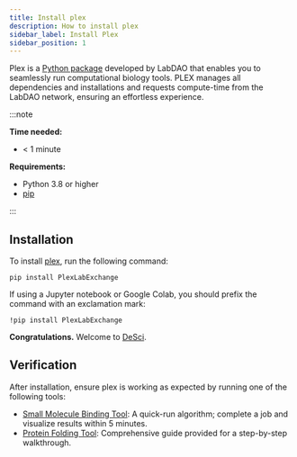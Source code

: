 ```yaml
---
title: Install plex
description: How to install plex
sidebar_label: Install Plex
sidebar_position: 1
---
```


Plex is a [Python package](https://pypi.org/project/PlexLabExchange/) developed by LabDAO that enables you to seamlessly run computational biology tools. PLEX manages all dependencies and installations and requests compute-time from the LabDAO network, ensuring an effortless experience.

:::note

**Time needed:**
- < 1 minute

**Requirements:**
- Python 3.8 or higher
- [pip](https://pip.pypa.io/en/stable/installation/)

:::

## Installation

To install [plex](https://pypi.org/project/PlexLabExchange/), run the following command:

```
pip install PlexLabExchange
```

If using a Jupyter notebook or Google Colab, you should prefix the command with an exclamation mark:

```
!pip install PlexLabExchange
```

**Congratulations.** Welcome to [DeSci](https://ethereum.org/en/desci/).

## Verification

After installation, ensure plex is working as expected by running one of the following tools:

- [Small Molecule Binding Tool](../tutorials/small-molecule-binding): A quick-run algorithm; complete a job and visualize results within 5 minutes.
- [Protein Folding Tool](../tutorials/protein-folding): Comprehensive guide provided for a step-by-step walkthrough.